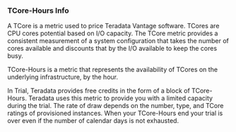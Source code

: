 ### TCore-Hours Info

A TCore is a metric used to price Teradata Vantage software. TCores are CPU cores potential based on I/O capacity. The TCore metric provides a consistent measurement of a system configuration that takes the number of cores available and discounts that by the I/O available to keep the cores busy. 

TCore-Hours is a metric that represents the availability of TCores on the underlying infrastructure, by the hour.

In Trial, Teradata provides free credits in the form of a block of TCore-Hours. Teradata uses this metric to provide you with a limited capacity during the trial. The rate of draw depends on the number, type, and TCore ratings of provisioned instances. When your TCore-Hours end your trial is over even if the number of calendar days is not exhausted.
